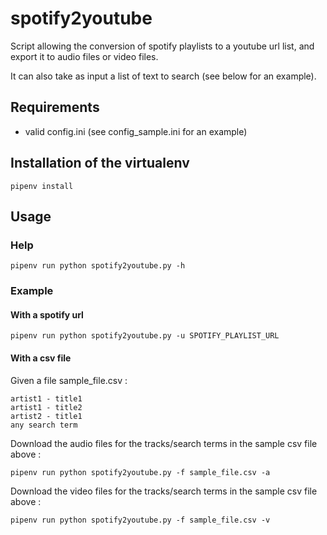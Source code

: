 # spotify2youtube

Script allowing the conversion of spotify playlists to a youtube url list, and export it to audio files or video files.

It can also take as input a list of text to search (see below for an example).


## Requirements

- valid config.ini (see config_sample.ini for an example)

## Installation of the virtualenv

```
pipenv install
```

## Usage

### Help

```
pipenv run python spotify2youtube.py -h
```

### Example

#### With a spotify url

```
pipenv run python spotify2youtube.py -u SPOTIFY_PLAYLIST_URL
```

#### With a csv file

Given a file sample_file.csv :

```
artist1 - title1
artist1 - title2
artist2 - title1
any search term
```

Download the audio files for the tracks/search terms in the sample csv file above :

```
pipenv run python spotify2youtube.py -f sample_file.csv -a
```

Download the video files for the tracks/search terms in the sample csv file above :

```
pipenv run python spotify2youtube.py -f sample_file.csv -v
```
